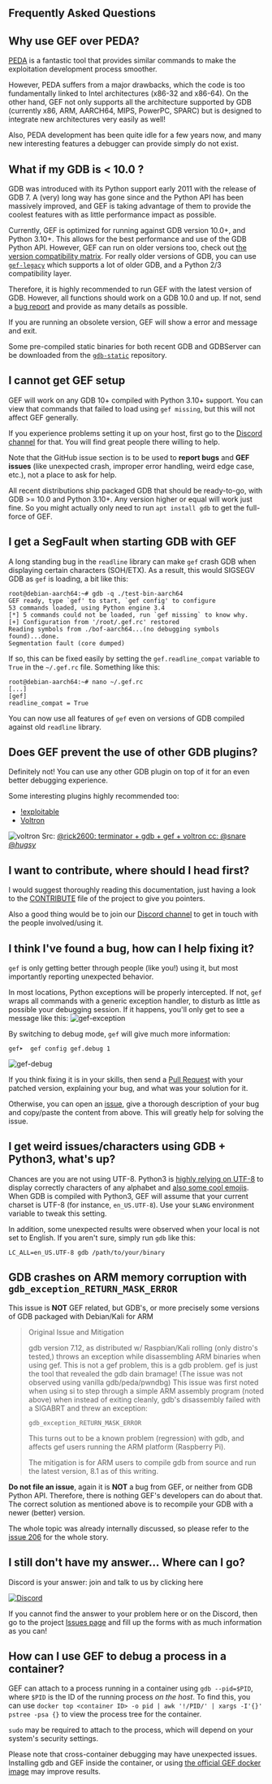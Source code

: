 ## Frequently Asked Questions

## Why use GEF over PEDA?

[PEDA](https://github.com/longld/peda) is a fantastic tool that provides similar commands to make
the exploitation development process smoother.

However, PEDA suffers from a major drawbacks, which the code is too fundamentally linked to Intel
architectures (x86-32 and x86-64). On the other hand, GEF not only supports all the architecture
supported by GDB (currently x86, ARM, AARCH64, MIPS, PowerPC, SPARC) but is designed to integrate
new architectures very easily as well!

Also, PEDA development has been quite idle for a few years now, and many new interesting features a
debugger can provide simply do not exist.

## What if my GDB is < 10.0 ?

GDB was introduced with its Python support early 2011 with the release of GDB 7. A (very) long way
has gone since and the Python API has been massively improved, and GEF is taking advantage of them
to provide the coolest features with as little performance impact as possible.

Currently, GEF is optimized for running against GDB version 10.0+, and Python 3.10+. This allows for
the best performance and use of the GDB Python API. However, GEF can run on older versions too,
check out [the version compatibility matrix](compat.md). For really older versions of GDB, you can
use [`gef-legacy`](https://github.com/hugsy/gef-legacy) which supports a lot of older GDB, and a
Python 2/3 compatibility layer.

Therefore, it is highly recommended to run GEF with the latest version of GDB. However, all
functions should work on a GDB 10.0 and up. If not, send a [bug
report](https://github.com/hugsy/gef/issues) and provide as many details as possible.

If you are running an obsolete version, GEF will show a error and message and exit.

Some pre-compiled static binaries for both recent GDB and GDBServer can be downloaded from the
[`gdb-static`](https://github.com/hugsy/gdb-static) repository.

## I cannot get GEF setup

GEF will work on any GDB 10+ compiled with Python 3.10+ support. You can view that commands that
failed to load using `gef missing`, but this will not affect GEF generally.

If you experience problems setting it up on your host, first go to the [Discord
channel](https://discord.gg/HCS8Hg7) for that. You will find great people there willing to help.

Note that the GitHub issue section is to be used to **report bugs** and **GEF issues** (like
unexpected crash, improper error handling, weird edge case, etc.), not a place to ask for help.

All recent distributions ship packaged GDB that should be ready-to-go, with GDB >= 10.0 and Python
3.10+. Any version higher or equal will work just fine. So you might actually only need to run `apt
install gdb` to get the full-force of GEF.

## I get a SegFault when starting GDB with GEF

A long standing bug in the `readline` library can make `gef` crash GDB when displaying certain
characters (SOH/ETX). As a result, this would SIGSEGV GDB as `gef` is loading, a bit like this:

```text
root@debian-aarch64:~# gdb -q ./test-bin-aarch64
GEF ready, type `gef' to start, `gef config' to configure
53 commands loaded, using Python engine 3.4
[*] 5 commands could not be loaded, run `gef missing` to know why.
[+] Configuration from '/root/.gef.rc' restored
Reading symbols from ./bof-aarch64...(no debugging symbols found)...done.
Segmentation fault (core dumped)
```

If so, this can be fixed easily by setting the `gef.readline_compat` variable to `True` in the
`~/.gef.rc` file. Something like this:

```text
root@debian-aarch64:~# nano ~/.gef.rc
[...]
[gef]
readline_compat = True
```

You can now use all features of `gef` even on versions of GDB compiled against old `readline`
library.

## Does GEF prevent the use of other GDB plugins?

Definitely not! You can use any other GDB plugin on top of it for an even better debugging
experience.

Some interesting plugins highly recommended too:

-  [!exploitable](https://github.com/jfoote/exploitable/)
-  [Voltron](https://github.com/snare/voltron)

![voltron](https://i.imgur.com/bfTIjNi.jpg)
Src: [@rick2600: terminator + gdb + gef + voltron cc: @snare @_hugsy_](https://twitter.com/rick2600/status/775926070566490113)

## I want to contribute, where should I head first?

I would suggest thoroughly reading this documentation, just having a look to the
[CONTRIBUTE](https://github.com/hugsy/gef/blob/main/.github/CONTRIBUTING.md) file of the project to
give you pointers.

Also a good thing would be to join our [Discord channel](https://discord.gg/HCS8Hg7) to get in touch
with the people involved/using it.

## I think I've found a bug, how can I help fixing it?

`gef` is only getting better through people (like you!) using it, but most importantly reporting
unexpected behavior.

In most locations, Python exceptions will be properly intercepted. If not, `gef` wraps all commands
with a generic exception handler, to disturb as little as possible your debugging session. If it
happens, you'll only get to see a message like this:
![gef-exception](https://i.imgur.com/J7dUnXV.png)

By switching to debug mode, `gef` will give much more information:

```text
gef➤  gef config gef.debug 1
```

![gef-debug](https://i.imgur.com/SGe8oFF.png)

If you think fixing it is in your skills, then send a [Pull
Request](https://github.com/hugsy/gef/pulls) with your patched version, explaining your bug, and
what was your solution for it.

Otherwise, you can open an [issue](https://github.com/hugsy/gef/issues), give a thorough description
of your bug and copy/paste the content from above. This will greatly help for solving the issue.

## I get weird issues/characters using GDB + Python3, what's up?

Chances are you are not using UTF-8. Python3 is [highly relying on
UTF-8](https://www.diveintopython3.net/strings.html) to display correctly characters of any alphabet
and [also some cool emojis](https://unicode.org/emoji/charts/full-emoji-list.html). When GDB is
compiled with Python3, GEF will assume that your current charset is UTF-8 (for instance,
`en_US.UTF-8`). Use your `$LANG` environment variable to tweak this setting.

In addition, some unexpected results were observed when your local is not set to English. If you
aren't sure, simply run `gdb` like this:

```text
LC_ALL=en_US.UTF-8 gdb /path/to/your/binary
```

## GDB crashes on ARM memory corruption with `gdb_exception_RETURN_MASK_ERROR`

This issue is **NOT** GEF related, but GDB's, or more precisely some versions of GDB packaged with
Debian/Kali for ARM

>
> Original Issue and Mitigation
>
> gdb version 7.12, as distributed w/ Raspbian/Kali rolling (only distro's
> tested,) throws an exception while disassembling ARM binaries when using gef.
> This is not a gef problem, this is a gdb problem. gef is just the tool that
> revealed the gdb dain bramage! (The issue was not observed using vanilla
> gdb/peda/pwndbg) This issue was first noted when using si to step through a
> simple ARM assembly program (noted above) when instead of exiting cleanly,
> gdb's disassembly failed with a SIGABRT and threw an exception:
>
> `gdb_exception_RETURN_MASK_ERROR`
>
> This turns out to be a known problem (regression) with gdb, and affects
> gef users running the ARM platform (Raspberry Pi).
>
> The mitigation is for ARM users to compile gdb from source and run the latest
> version, 8.1 as of this writing.
>

**Do not file an issue**, again it is **NOT** a bug from GEF, or neither from GDB Python API.
Therefore, there is nothing GEF's developers can do about that. The correct solution as mentioned
above is to recompile your GDB with a newer (better) version.

The whole topic was already internally discussed, so please refer to the
[issue 206](https://github.com/hugsy/gef/issues/206) for the whole story.

## I still don't have my answer... Where can I go?

Discord is your answer: join and talk to us by clicking here

[![Discord](https://img.shields.io/badge/Discord-GDB--GEF-yellow)](https://discord.gg/HCS8Hg7)

If you cannot find the answer to your problem here or on the Discord, then go to the project [Issues
page](https://github.com/hugsy/gef/issues) and fill up the forms with as much information as you
can!

## How can I use GEF to debug a process in a container?

GEF can attach to a process running in a container using `gdb --pid=$PID`, where `$PID` is the ID of
the running process _on the host_. To find this, you can use `docker top <container ID> -o pid | awk
'!/PID/' | xargs -I'{}' pstree -psa {}` to view the process tree for the container.

`sudo` may be required to attach to the process, which will depend on your system's security
settings.

Please note that cross-container debugging may have unexpected issues. Installing gdb and GEF inside
the container, or using [the official GEF docker image](https://hub.docker.com/r/crazyhugsy/gef) may
improve results.
